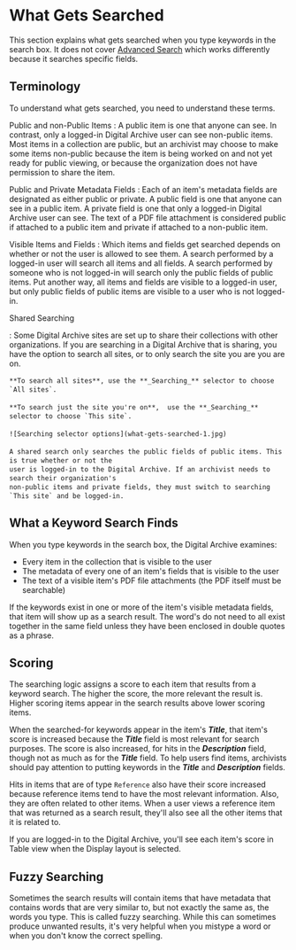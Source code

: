 
# What Gets Searched

This section explains what gets searched when you type keywords in the search box.
It does not cover [Advanced Search](../how-to-search/#advanced-search) which works
differently because it searches specific fields.

## Terminology

To understand what gets searched, you need to understand these terms.

Public and non-Public Items
:   A public item is one that anyone can see. In contrast, only a logged-in Digital Archive user
    can see non-public items. Most items in a collection are public, but an archivist may choose
    to make some items non-public because the item is being worked on and not yet
    ready for public viewing, or because the organization does not have permission to share the item.

Public and Private Metadata Fields
:   Each of an item's metadata fields are designated as either public or private.
    A public field is one that anyone can see in a public item. A private field is one
    that only a logged-in Digital Archive user can see. The text of a PDF file attachment
    is considered public if attached to a public item and private if attached to a
    non-public item.

Visible Items and Fields
:   Which items and fields get searched depends on whether or not the user is allowed to see them.
    A search performed by a logged-in user will search all items and all fields.
    A search performed by someone who is not logged-in will search only the public fields of
    public items. Put another way, all items and fields are visible to a logged-in user, but
    only public fields of public items are visible to a user who is not logged-in.

Shared Searching

:   Some Digital Archive sites are set up to share their collections with other organizations.
    If you are searching in a Digital Archive that is sharing, you have the option to search all sites,
    or to only search the site you are you are on. 

    **To search all sites**, use the **_Searching_** selector to choose `All sites`.

    **To search just the site you're on**,  use the **_Searching_** selector to choose `This site`.

    ![Searching selector options](what-gets-searched-1.jpg)

    A shared search only searches the public fields of public items. This is true whether or not the
    user is logged-in to the Digital Archive. If an archivist needs to search their organization's
    non-public items and private fields, they must switch to searching `This site` and be logged-in.

## What a Keyword Search Finds

When you type keywords in the search box, the Digital Archive examines:

-   Every item in the collection that is visible to the user
-   The metadata of every one of an item's fields that is visible to the user
-   The text of a visible item's PDF file attachments (the PDF itself must be searchable)

If the keywords exist in one or more of the item's visible metadata fields, that item will show
up as a search result. The word's do not need to all exist together in the same field unless
they have been enclosed in double quotes as a phrase.


## Scoring

The searching logic assigns a score to each item that results from a keyword search.
The higher the score, the more relevant the result is. Higher scoring items appear in the
search results above lower scoring items.

When the searched-for keywords appear in the item's **_Title_**, that item's score is increased because the 
**_Title_** field is most relevant for search purposes. The score is also increased, for hits
in the **_Description_** field, though not as much as for the **_Title_** field. To help users find items,
archivists should pay attention to putting keywords in the **_Title_**
and **_Description_** fields.

Hits in items that are of type `Reference` also have their score increased because reference items tend to have
the most relevant information. Also, they are often related to other items. When a user views a
reference item that was returned as a search result, they'll also see all the other items that it
is related to.

If you are logged-in to the Digital Archive,
you'll see each item's score in Table view when the Display layout is selected.

## Fuzzy Searching

Sometimes the search results will contain items that have metadata that contains words that
are very similar to, but not exactly the same as, the words you type. This is called fuzzy searching.
While this can sometimes produce unwanted results, it's very helpful when you mistype a word or when
you don't know the correct spelling.


